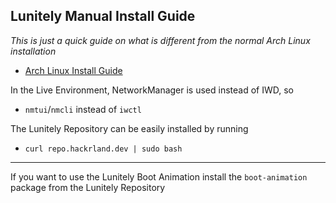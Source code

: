 ## Lunitely Manual Install Guide
*This is just a quick guide on what is different from the normal Arch Linux installation*
- [Arch Linux Install Guide](https://wiki.archlinux.org/title/Installation_guide)



In the Live Environment, NetworkManager is used instead of IWD, so
- `nmtui`/`nmcli` instead of `iwctl`

The Lunitely Repository can be easily installed by running 
- `curl repo.hackrland.dev | sudo bash`

----

If you want to use the Lunitely Boot Animation install the `boot-animation` package from the Lunitely Repository
